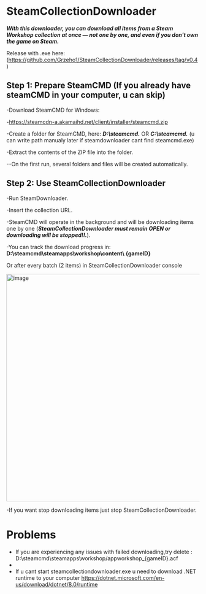 # SteamCollectionDownloader

***With this downloader, you can download all items from a Steam Workshop collection at once — not one by one, and even if you don't own the game on Steam.***

Release with .exe here: (https://github.com/Grzeho1/SteamCollectionDownloader/releases/tag/v0.4)

## Step 1: Prepare SteamCMD  (If you already have steamCMD in your computer, u can skip)

-Download SteamCMD for Windows:

-https://steamcdn-a.akamaihd.net/client/installer/steamcmd.zip

-Create a folder for SteamCMD, here: ***D:\steamcmd.***  OR ***C:\steamcmd.***  (u can write path manualy later if steamdownloader cant find steamcmd.exe)

-Extract the contents of the ZIP file into the folder.

--On the first run, several folders and files will be created automatically.

## Step 2: Use SteamCollectionDownloader

-Run SteamDownloader.

-Insert the collection URL.

-SteamCMD will operate in the background and will be downloading items one by one (***SteamCollectionDownloader must remain OPEN or downloading will be stopped!!.***).

-You can track the download progress in:
**D:\steamcmd\steamapps\workshop\content\ {gameID}**

Or after every batch (2 items) in SteamCollectionDownloader console


<img width="619" height="593" alt="image" src="https://github.com/user-attachments/assets/5f6848cd-9329-4649-9d0e-64bb2975bbc0" />





-If you want stop downloading items just stop SteamCollectionDownloader.



# Problems

- If you are experiencing any issues with failed downloading,try delete : D:\steamcmd\steamapps\workshop/appworkshop_{gameID}.acf
- 
- If u cant start steamcollectiondownloader.exe u need to download .NET runtime to your computer  https://dotnet.microsoft.com/en-us/download/dotnet/8.0/runtime
